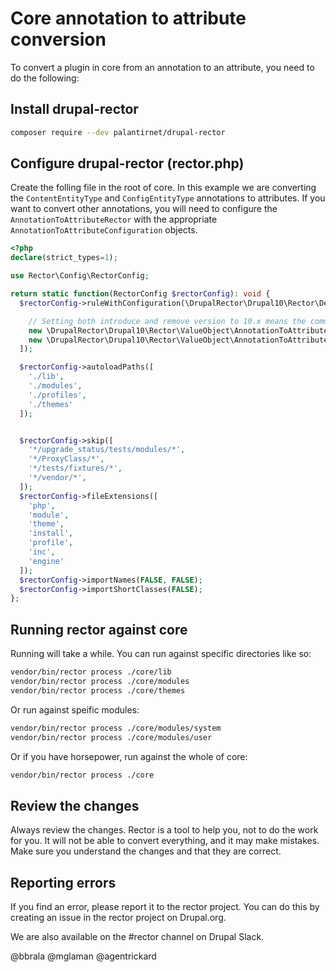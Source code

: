 # Core annotation to attribute conversion

To convert a plugin in core from an annotation to an attribute, you need to do the following:

## Install drupal-rector
```bash
composer require --dev palantirnet/drupal-rector
```

## Configure drupal-rector (rector.php)

Create the folling file in the root of core. In this example we are converting the `ContentEntityType` and `ConfigEntityType` annotations to attributes. If you want to convert other annotations, you will need to configure the `AnnotationToAttributeRector` with the appropriate `AnnotationToAttributeConfiguration` objects.

```php
<?php
declare(strict_types=1);

use Rector\Config\RectorConfig;

return static function(RectorConfig $rectorConfig): void {
  $rectorConfig->ruleWithConfiguration(\DrupalRector\Drupal10\Rector\Deprecation\AnnotationToAttributeRector::class, [

    // Setting both introduce and remove version to 10.x means the comments are not kept. Which is good for core. ;) 
    new \DrupalRector\Drupal10\Rector\ValueObject\AnnotationToAttributeConfiguration('10.0.0', '10.0.0', 'ContentEntityType', 'Drupal\Core\Entity\Attribute\ContentEntityType'),
    new \DrupalRector\Drupal10\Rector\ValueObject\AnnotationToAttributeConfiguration('10.0.0', '10.0.0', 'ConfigEntityType', 'Drupal\Core\Entity\Attribute\ConfigEntityType'),
  ]);

  $rectorConfig->autoloadPaths([
    './lib',
    './modules',
    './profiles',
    './themes'
  ]);


  $rectorConfig->skip([
    '*/upgrade_status/tests/modules/*',
    '*/ProxyClass/*',
    '*/tests/fixtures/*',
    '*/vendor/*',
  ]);
  $rectorConfig->fileExtensions([
    'php',
    'module',
    'theme',
    'install',
    'profile',
    'inc',
    'engine'
  ]);
  $rectorConfig->importNames(FALSE, FALSE);
  $rectorConfig->importShortClasses(FALSE);
};
```
## Running rector against core

Running will take a while. You can run against specific directories like so:

```bash
vendor/bin/rector process ./core/lib
vendor/bin/rector process ./core/modules
vendor/bin/rector process ./core/themes
```

Or run against speific modules:
    
```bash
vendor/bin/rector process ./core/modules/system
vendor/bin/rector process ./core/modules/user
```

Or if you have horsepower, run against the whole of core:

```bash
vendor/bin/rector process ./core
```

## Review the changes

Always review the changes. Rector is a tool to help you, not to do the work for you. It will not be able to convert everything, and it may make mistakes. Make sure you understand the changes and that they are correct.

## Reporting errors

If you find an error, please report it to the rector project. You can do this by creating an issue in the rector project on Drupal.org.

We are also available on the #rector channel on Drupal Slack.

@bbrala @mglaman @agentrickard
